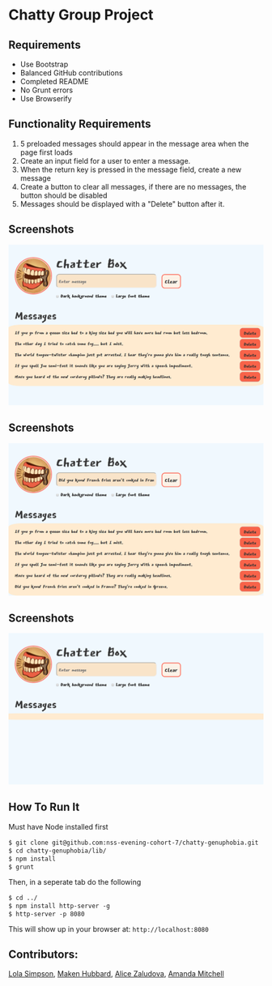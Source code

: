 # Chatty Group Project

## Requirements
* Use Bootstrap
* Balanced GitHub contributions
* Completed README
* No Grunt errors
* Use Browserify

## Functionality Requirements
1. 5 preloaded messages should appear in the message area when the page first loads
2. Create an input field for a user to enter a message.
3. When the return key is pressed in the message field, create a new message
4. Create a button to clear all messages, if there are no messages, the button should be disabled
5. Messages should be displayed with a "Delete" button after it.

## Screenshots
![Webpage](https://raw.githubusercontent.com/nss-evening-cohort-7/chatty-genuphobia/readme-ls/screenshots/screenshot1.png)

## Screenshots
![Webpage](https://raw.githubusercontent.com/nss-evening-cohort-7/chatty-genuphobia/readme-ls/screenshots/screenshot2.png)
## Screenshots
![Webpage](https://raw.githubusercontent.com/nss-evening-cohort-7/chatty-genuphobia/readme-ls/screenshots/screenshot3.png)

## How To Run It
Must have Node installed first
```
$ git clone git@github.com:nss-evening-cohort-7/chatty-genuphobia.git
$ cd chatty-genuphobia/lib/
$ npm install
$ grunt
```
Then, in a seperate tab do the following
```
$ cd ../
$ npm install http-server -g
$ http-server -p 8080
```

This will show up in your browser at:
`http://localhost:8080`

## Contributors:
[Lola Simpson]("https://github.com/lolasimp"),
[Maken Hubbard]("https://github.com/MakenHubbard"),
[Alice Zaludova]("https://github.com/aliciazaludova"),
[Amanda Mitchell]("https://github.com/AmandaM04")